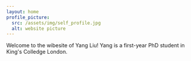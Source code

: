 ```yaml
---
layout: home
profile_picture:
  src: /assets/img/self_profile.jpg
  alt: website picture
---
```


<p>
  Welcome to the wibesite of Yang Liu! Yang is a first-year PhD student in King's Colledge London.
</p>

